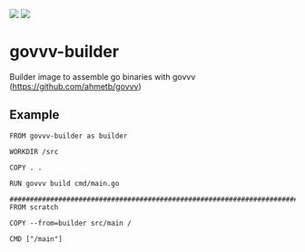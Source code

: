 [![](https://images.microbadger.com/badges/image/alexeyyakimovich/govvv-builder.svg)](https://microbadger.com/images/alexeyyakimovich/govvv-builder "Get your own image badge on microbadger.com") [![](https://images.microbadger.com/badges/commit/alexeyyakimovich/govvv-builder.svg)](https://microbadger.com/images/alexeyyakimovich/govvv-builder "Get your own commit badge on microbadger.com")

# govvv-builder
Builder image to assemble go binaries with govvv (https://github.com/ahmetb/govvv)

## Example

```Docker
FROM govvv-builder as builder

WORKDIR /src

COPY . .

RUN govvv build cmd/main.go

########################################################################
FROM scratch

COPY --from=builder src/main /

CMD ["/main"]
```